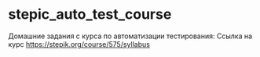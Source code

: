 # stepic_auto_test_course
Домашние задания с курса по автоматизации тестирования:
Ссылка на курс https://stepik.org/course/575/syllabus